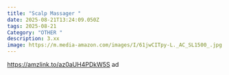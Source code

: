 ```yaml
---
title: "Scalp Massager "
date: 2025-08-21T13:24:09.050Z
tags: 2025-08-21
Category: "OTHER "
description: 3.xx
image: https://m.media-amazon.com/images/I/61jwCITpy-L._AC_SL1500_.jpg
---
```

https://amzlink.to/az0aUH4PDkW5S ad